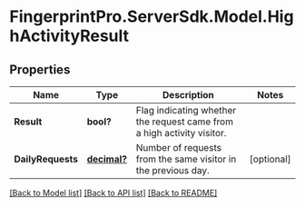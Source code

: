 # FingerprintPro.ServerSdk.Model.HighActivityResult
## Properties

Name | Type | Description | Notes
------------ | ------------- | ------------- | -------------
**Result** | **bool?** | Flag indicating whether the request came from a high activity visitor. | 
**DailyRequests** | [**decimal?**](BigDecimal.md) | Number of requests from the same visitor in the previous day. | [optional] 

[[Back to Model list]](../README.md#documentation-for-models) [[Back to API list]](../README.md#documentation-for-api-endpoints) [[Back to README]](../README.md)


